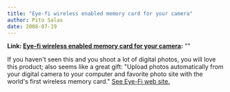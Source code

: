 ```yaml
---
title: "Eye-fi wireless enabled memory card for your camera"
author: Pito Salas
date: 2008-07-19
---
```


**Link: [Eye-fi wireless enabled memory card for your camera](None):** ""

If you haven't seen this and you shoot a lot of digital photos, you will love
this product; also seems like a great gift: "Upload photos automatically from
your digital camera to your computer and favorite photo site with the world's
first wireless memory card." [See Eye-Fi web site.  
](<http://www.eye.fi/>)


